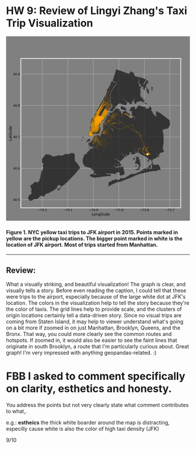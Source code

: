 # HW 9: Review of Lingyi Zhang's Taxi Trip Visualization

![taxi plot](https://github.com/sebscho/PUI2017_ses515/blob/master/HW9_ses515/taxi.png)
#### **Figure 1.** NYC yellow taxi trips to JFK airport in 2015. Points marked in yellow are the pickup locations. The bigger point marked in white is the location of JFK airport. Most of trips started from Manhattan.
___
## Review: 

What a visually striking, and beautiful visualization! The graph is clear, and visually tells a story. Before even reading the caption, I could tell that these were trips to the airport, especially because of the large white dot at JFK's location. The colors in the visualization help to tell the story because they're the color of taxis. The grid lines help to provide scale, and the clusters of origin locations certainly tell a data-driven story. Since no visual trips are coming from Staten Island, it may help to viewer understand what's going on a bit more if zoomed in on just Manhattan, Brooklyn, Queens, and the Bronx. That way, you could more clearly see the common routes and hotspots. If zoomed in, it would also be easier to see the faint lines that originate in south Brooklyn, a route that I'm particularly curious about. Great graph! I'm very impressed with anything geopandas-related. :)


# FBB I asked to comment specifically on clarity, esthetics and honesty. 
You address the points but not very clearly state what comment contributes to what,.

e.g.: 
**estheics** the thick white boarder around the map is distracting, especilly cause white is also the color of high taxi density (JFK)

9/10
